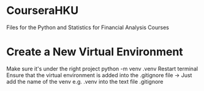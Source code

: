 # CourseraHKU
Files for the Python and Statistics for Financial Analysis Courses

# Create a New Virtual Environment
Make sure it's under the right project
python -m venv .venv
Restart terminal
Ensure that the virtual environment is added into the .gitignore file -> Just add the name of the venv e.g. .venv into the text file .gitignore
